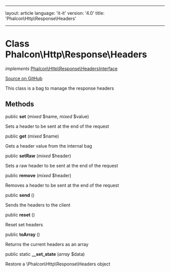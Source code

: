 * * *

layout: article language: 'it-it' version: '4.0' title: 'Phalcon\Http\Response\Headers'

* * *

# Class **Phalcon\Http\Response\Headers**

*implements* [Phalcon\Http\Response\HeadersInterface](/4.0/en/api/Phalcon_Http_Response_HeadersInterface)

<a href="https://github.com/phalcon/cphalcon/tree/v4.0.0/phalcon/http/response/headers.zep" class="btn btn-default btn-sm">Source on GitHub</a>

This class is a bag to manage the response headers

## Methods

public **set** (*mixed* $name, *mixed* $value)

Sets a header to be sent at the end of the request

public **get** (*mixed* $name)

Gets a header value from the internal bag

public **setRaw** (*mixed* $header)

Sets a raw header to be sent at the end of the request

public **remove** (*mixed* $header)

Removes a header to be sent at the end of the request

public **send** ()

Sends the headers to the client

public **reset** ()

Reset set headers

public **toArray** ()

Returns the current headers as an array

public static **__set_state** (*array* $data)

Restore a \Phalcon\Http\Response\Headers object